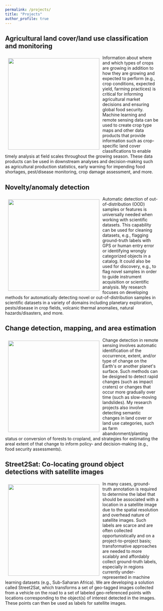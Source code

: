 ```yaml
---
permalink: /projects/
title: "Projects"
author_profile: true
---
```


## Agricultural land cover/land use classification and monitoring
<img style="float: left; padding: 10px 10px 10px 10px;" src="http://hannah-rae.github.io/images/crop_type_classification.png" width=300>
Information about where and which types of crops are growing in addition to how they are growing and expected to perform (e.g., crop conditions, expected yield, farming practices) is critical for informing agricultural market decisions and ensuring global food security. Machine learning and remote sensing data can be used to create crop type maps and other data products that provide information such as crop-specific land cover classifications to enable timely analysis at field scales throughout the growing season. These data products can be used in downstream analyses and decision-making such as agricultural production statistics, early warning for impending food shortages, pest/disease monitoring, crop damage assessment, and more.

## Novelty/anomaly detection
<img style="float: left; padding: 10px 10px 10px 10px;" src="http://hannah-rae.github.io/images/mars-meteorite.png" width=300>
Automatic detection of out-of-distribution (OOD) samples or features is universally needed when working with scientific datasets. This capability can be used for cleaning datasets, e.g., flagging ground-truth labels with GPS or human entry error or identifying wrongly categorized objects in a catalog. It could also be used for discovery, e.g., to flag novel samples in order to guide instrument acquisition or scientific analysis. My research focuses on developing methods for automatically detecting novel or out-of-distribution samples in scientific datasets in a variety of domains including planetary exploration, pests/disease in crop fields, volcanic thermal anomalies, natural hazards/disasters, and more.

## Change detection, mapping, and area estimation
<img style="float: left; padding: 10px 10px 10px 10px;" src="http://hannah-rae.github.io/images/volcanic_change.gif" width=300>
Change detection in remote sensing involves automatic identification of the occurrence, extent, and/or type of change on the Earth's or another planet's surface. Such methods can be designed to detect rapid changes (such as impact craters) or changes that occur more gradually over time (such as slow-moving landslides). My research projects also involve detecting semantic changes in land cover or land use categories, such as farm abandonment/planting status or conversion of forests to cropland, and strategies for estimating the areal extent of that change to inform policy- and decision-making (e.g., food security assessments).

## Street2Sat: Co-locating ground object detections with satellite images
<img style="float: left; padding: 10px 10px 10px 10px;" src="http://hannah-rae.github.io/images/street2sat_maize.jpeg" width=300>
In many cases, ground-truth annotation is required to determine the label that should be associated with a location in a satellite image due to the spatial resolution and overhead nature of satellite images. Such labels are scarce and are often collected opportunistically
and on a project-to-project basis; transformative approaches are needed to more scalably and affordably collect ground-truth labels, especially in regions currently under-represented in machine learning datasets (e.g., Sub-Saharan Africa). We are developing a solution called Street2Sat, which transforms a set of geo-tagged images collected from a vehicle on the road to a set of labeled geo-referenced points with locations corresponding to the object(s) of interest detected in the images. These points can then be used as labels for satellite images.

